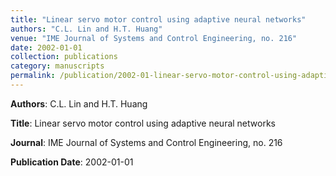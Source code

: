 ```yaml
---
title: "Linear servo motor control using adaptive neural networks"
authors: "C.L. Lin and H.T. Huang"
venue: "IME Journal of Systems and Control Engineering, no. 216"
date: 2002-01-01
collection: publications
category: manuscripts
permalink: /publication/2002-01-linear-servo-motor-control-using-adaptive-neural-networks
---
```


**Authors**: C.L. Lin and H.T. Huang

**Title**: Linear servo motor control using adaptive neural networks

**Journal**: IME Journal of Systems and Control Engineering, no. 216

**Publication Date**: 2002-01-01
